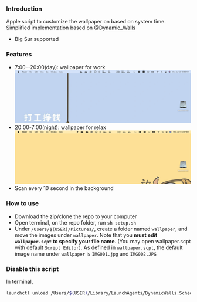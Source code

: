 ### Introduction
Apple script to customize the wallpaper on based on system time. Simplified implementation based on @[Dynamic_Walls](https://github.com/kush-agra/Dynamic_Walls)
- Big Sur supported
### Features 
- 7:00--20:00(day): wallpaper for work
![day](asset/day.png)
- 20:00-7:00(night): wallpaper for relax
![night](asset/night.png)
- Scan every 10 second in the background
### How to use
- Download the zip/clone the repo to your computer
- Open terminal, on the repo folder, run `sh setup.sh`
- Under ```/Users/$(USER)/Pictures/```, create a folder named ```wallpaper```, and move the images under ```wallpaper```.
Note that you **must edit ```wallpaper.scpt``` to specify your file name**. (You may open wallpaper.scpt with default ```Script Editor```). As defined in ```wallpaper.scpt```, the default image name under `wallpaper` is `IMG001.jpg` and `IMG002.JPG`
### Disable this script
In terminal,
```sh
launchctl unload /Users/$(USER)/Library/LaunchAgents/DynamicWalls.Scheduler.plist

```